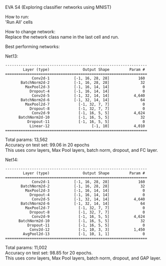 EVA S4 (Exploring classifier networks using MNIST)

How to run:\
'Run All' cells

How to change network:\
Replace the network class name in the last cell and run.

Best performing networks:

Net13:
```
----------------------------------------------------------------
        Layer (type)               Output Shape         Param #
================================================================
            Conv2d-1           [-1, 16, 28, 28]             160
       BatchNorm2d-2           [-1, 16, 28, 28]              32
         MaxPool2d-3           [-1, 16, 14, 14]               0
           Dropout-4           [-1, 16, 14, 14]               0
            Conv2d-5           [-1, 32, 14, 14]           4,640
       BatchNorm2d-6           [-1, 32, 14, 14]              64
         MaxPool2d-7             [-1, 32, 7, 7]               0
           Dropout-8             [-1, 32, 7, 7]               0
            Conv2d-9             [-1, 16, 5, 5]           4,624
      BatchNorm2d-10             [-1, 16, 5, 5]              32
          Dropout-11             [-1, 16, 5, 5]               0
           Linear-12                   [-1, 10]           4,010
================================================================
```
Total params: 13,562\
Accuracy on test set: 99.06 in 20 epochs\
This uses conv layers, Max Pool layers, batch norm, dropout, and FC layer.

Net14:
```
----------------------------------------------------------------
        Layer (type)               Output Shape         Param #
================================================================
            Conv2d-1           [-1, 16, 28, 28]             160
       BatchNorm2d-2           [-1, 16, 28, 28]              32
         MaxPool2d-3           [-1, 16, 14, 14]               0
           Dropout-4           [-1, 16, 14, 14]               0
            Conv2d-5           [-1, 32, 14, 14]           4,640
       BatchNorm2d-6           [-1, 32, 14, 14]              64
         MaxPool2d-7             [-1, 32, 7, 7]               0
           Dropout-8             [-1, 32, 7, 7]               0
            Conv2d-9             [-1, 16, 5, 5]           4,624
      BatchNorm2d-10             [-1, 16, 5, 5]              32
          Dropout-11             [-1, 16, 5, 5]               0
           Conv2d-12             [-1, 10, 3, 3]           1,450
        AvgPool2d-13             [-1, 10, 1, 1]               0
================================================================
```
Total params: 11,002\
Accuracy on test set: 98.85 for 20 epochs.\
This uses conv layers, Max Pool layers, batch norm, dropout, and GAP layer.
